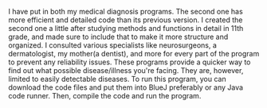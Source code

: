I have put in both my medical diagnosis programs. The second one has more efficient and detailed code than its previous version. 
I created the second one a little after studying methods and functions in detail in 11th grade, and made sure to include that to make it more structure and organized.
I consulted various specialists like neurosurgeons, a dermatologist, my mother(a dentist), and more for every part of the program to prevent any reliability issues.
These programs provide a quicker way to find out what possible disease/illness you're facing. 
They are, however, limited to easily detectable diseases.
To run this program, you can download the code files and put them into BlueJ preferably or any Java code runner. Then, compile the code and run the program. 
